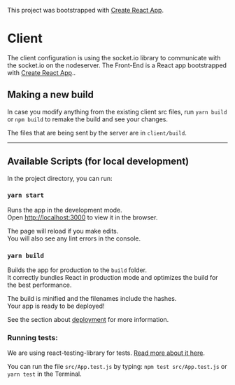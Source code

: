 This project was bootstrapped with [Create React App](https://github.com/facebook/create-react-app).

# Client

The client configuration is using the socket.io library to communicate with the socket.io on the nodeserver.
The Front-End is a React app bootstrapped with [Create React App](https://github.com/facebook/create-react-app)..

## Making a new build

In case you modify anything from the existing client src files, run `yarn build` or `npm build` to remake the build and see your changes.

The files that are being sent by the server are in `client/build`.

---

## Available Scripts (for local development)

In the project directory, you can run:

### `yarn start`

Runs the app in the development mode.<br />
Open [http://localhost:3000](http://localhost:3000) to view it in the browser.

The page will reload if you make edits.<br />
You will also see any lint errors in the console.

### `yarn build`

Builds the app for production to the `build` folder.<br />
It correctly bundles React in production mode and optimizes the build for the best performance.

The build is minified and the filenames include the hashes.<br />
Your app is ready to be deployed!

See the section about [deployment](https://facebook.github.io/create-react-app/docs/deployment) for more information.

### Running tests:

We are using react-testing-library for tests. [Read more about it here](https://thomlom.dev/test-react-testing-library/).

You can run the file `src/App.test.js` by typing: `npm test src/App.test.js` or `yarn test` in the Terminal.
